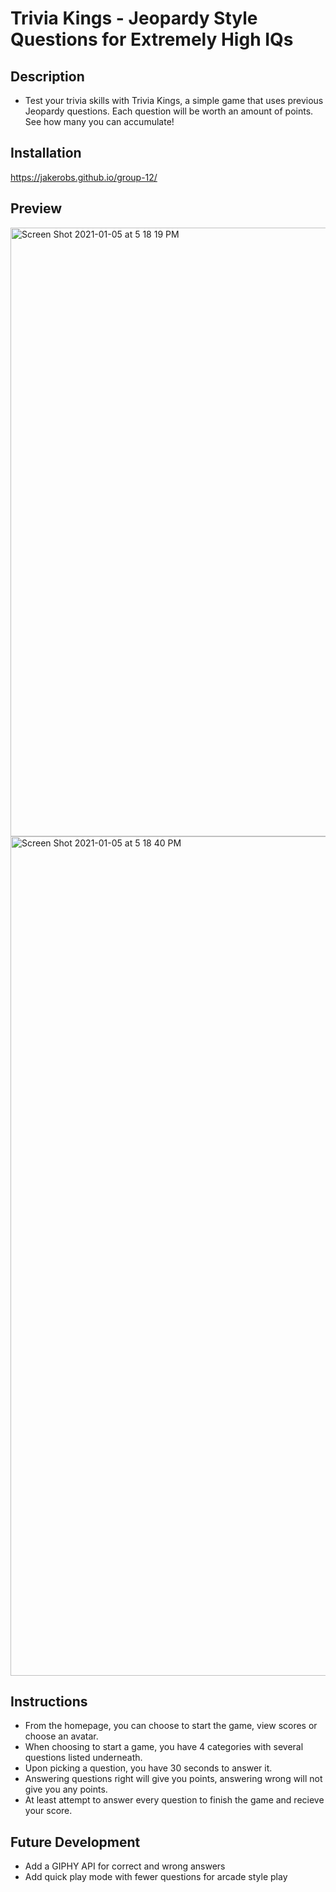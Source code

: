 # Trivia Kings - Jeopardy Style Questions for Extremely High IQs

## Description
* Test your trivia skills with Trivia Kings, a simple game that uses previous Jeopardy questions. Each question will be worth an amount of points. See how many you can accumulate!

## Installation
https://jakerobs.github.io/group-12/

## Preview

<img width="974" alt="Screen Shot 2021-01-05 at 5 18 19 PM" src="https://user-images.githubusercontent.com/73309832/103714086-05b12800-4f7b-11eb-8e2f-c2b612d2457b.png">

<img width="1343" alt="Screen Shot 2021-01-05 at 5 18 40 PM" src="https://user-images.githubusercontent.com/73309832/103713824-7a379700-4f7a-11eb-8653-b2965a4e0416.png">

## Instructions
* From the homepage, you can choose to start the game, view scores or choose an avatar. 
* When choosing to start a game, you have 4 categories with several questions listed underneath.
* Upon picking a question, you have 30 seconds to answer it. 
* Answering questions right will give you points, answering wrong will not give you any points.
* At least attempt to answer every question to finish the game and recieve your score.

## Future Development
* Add a GIPHY API for correct and wrong answers
* Add quick play mode with fewer questions for arcade style play
